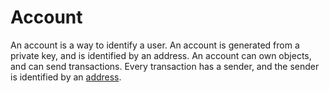 # Account

An account is a way to identify a user. An account is generated from a private key, and is
identified by an address. An account can own objects, and can send transactions. Every transaction
has a sender, and the sender is identified by an [address](./address.md).
